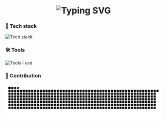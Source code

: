 <h1 align="center"><img src="https://readme-typing-svg.herokuapp.com?font=Fira+Code&pause=1000&color=4FC08D&center=true&vCenter=true&random=false&width=500&lines=👋 Hi! This is nova1751!" alt="Typing SVG" /></h1>

### 🔭 Tech stack

![Tech stack](https://skillicons.dev/icons?i=vue,react,nodejs,electron,ts,sass,html,css)

### 🛠 Tools

![Tools I use](https://skillicons.dev/icons?i=vscode,vite,vercel,netlify,cloudflare,git,github,githubactions)

### 🚀 Contribution

<picture>
  <source media="(prefers-color-scheme: dark)" srcset="./assets/contribution-snake-dark.svg" />
  <source media="(prefers-color-scheme: light)" srcset="./assets/contribution-snake.svg" />
  <img alt="github-snake" src="./assets/contribution-snake.svg" />
</picture>

